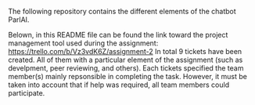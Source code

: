 The following repository contains the different elements of the chatbot ParlAI.

Belown, in this README file can be found the link toward the project management tool used during the assignment: https://trello.com/b/Vz3vdK6Z/assignment-2 
In total 9 tickets have been created. All of them with a particular element of the assignment (such as develpment, peer reviewing, and others).
Each tickets specified the team member(s) mainly repsonsible in completing the task. However, it must be taken into account that if help was required, all team members could participate. 